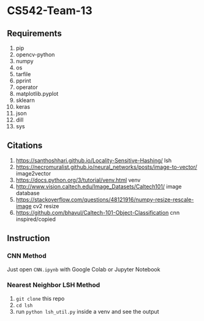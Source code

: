 # CS542-Team-13
## Requirements
1. pip
2. opencv-python
3. numpy
4. os
5. tarfile
6. pprint
7. operator
8. matplotlib.pyplot
9. sklearn
10. keras
11. json
12. dill
13. sys
## Citations
1. https://santhoshhari.github.io/Locality-Sensitive-Hashing/ lsh
2. https://necromuralist.github.io/neural_networks/posts/image-to-vector/ image2vector
3. https://docs.python.org/3/tutorial/venv.html venv
4. http://www.vision.caltech.edu/Image_Datasets/Caltech101/ image database
5. https://stackoverflow.com/questions/48121916/numpy-resize-rescale-image cv2 resize
6. https://github.com/bhavul/Caltech-101-Object-Classification cnn inspired/copied
## Instruction
### CNN Method
Just open `CNN.ipynb` with Google Colab or Jupyter Notebook
### Nearest Neighbor LSH Method
1. `git clone` this repo
2. `cd lsh`
3. run `python lsh_util.py` inside a venv and see the output
